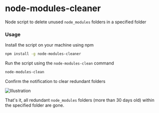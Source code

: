 # node-modules-cleaner

Node script to delete unused `node_modules` folders in a specified folder

### Usage

Install the script on your machine using npm

```sh
npm install -g node-modules-cleaner
```

Run the script using the `node-modules-clean` command

```sh
node-modules-clean
```

Confirm the notification to clear redundant folders

![Illustration](http://g.recordit.co/dOIB6AJNFd.gif)

That's it, all redundant `node_modules` folders (more than 30 days old) within the specified folder are gone.